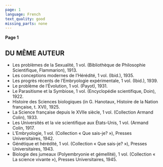 ```yaml
---
page: 1
language: French
text_quality: good
missing_parts: none
---
```

**Page 1**

## DU MÊME AUTEUR

*   Les problèmes de la Sexualité, 1 vol. (Bibliothèque de Philosophie Scientifique, Flammarion), 1913.
*   Les conceptions modernes de l’Hérédité, 1 vol. (Ibid.), 1935.
*   Les progrès récents de l’Embryologie expérimentale, 1 vol. (Ibid.), 1939.
*   Le problème de l’Évolution, 1 vol. (Payot), 1931.
*   Le Parasitisme et la Symbiose, 1 vol. (Encyclopédie scientifique, Doin), 1922.
*   Histoire des Sciences biologiques (in G. Hanotaux, Histoire de la Nation française, t. XVI), 1925.
*   La Science française depuis le XVIIe siècle, 1 vol. (Collection Armand Colin), 1933.
*   Les Universités et la vie scientifique aux États-Unis, 1 vol. (Armand Colin, 1917.
*   L’Embryologie, 1 vol. (Collection « Que sais-je? »), Presses Universitaires, 1942.
*   Génétique et hérédité, 1 vol. (Collection « Que sais-je? »), Presses Universitaires, 1943.
*   Biologie des jumeaux (Polyembryonie et gémellité), 1 vol. (Collection « La science vivante »), Presses Universitaires, 1945.
